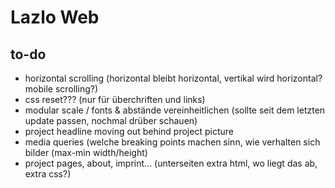 # Lazlo Web

## to-do
- horizontal scrolling (horizontal bleibt horizontal, vertikal wird horizontal? mobile scrolling?)
- css reset??? (nur für überchriften und links)
- modular scale / fonts & abstände vereinheitlichen (sollte seit dem letzten update passen, nochmal drüber schauen)
- project headline moving out behind project picture
- media queries (welche breaking points machen sinn, wie verhalten sich bilder (max-min width/height)
- project pages, about, imprint… (unterseiten extra html, wo liegt das ab, extra css?)
